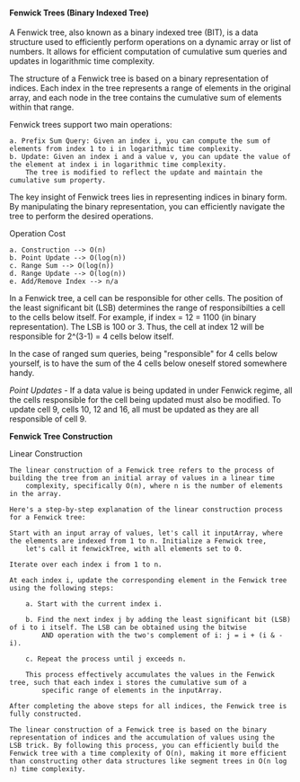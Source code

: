 #### Fenwick Trees (Binary Indexed Tree)

A Fenwick tree, also known as a binary indexed tree (BIT), is a data structure used to efficiently perform operations on a dynamic array or list of numbers. It allows for efficient computation of cumulative sum queries and updates in logarithmic time complexity.

The structure of a Fenwick tree is based on a binary representation of indices. Each index in the tree represents a range of elements in the original array, and each node in the tree contains the cumulative sum of elements within that range.

Fenwick trees support two main operations:

    a. Prefix Sum Query: Given an index i, you can compute the sum of elements from index 1 to i in logarithmic time complexity.
    b. Update: Given an index i and a value v, you can update the value of the element at index i in logarithmic time complexity. 
        The tree is modified to reflect the update and maintain the cumulative sum property.

The key insight of Fenwick trees lies in representing indices in binary form. By manipulating the binary representation, you can efficiently navigate the tree to perform the desired operations.

Operation Cost

    a. Construction --> O(n)
    b. Point Update --> O(log(n))
    c. Range Sum --> O(log(n))
    d. Range Update --> O(log(n))
    e. Add/Remove Index --> n/a

In a Fenwick tree, a cell can be responsible for other cells. The position of the least significant bit (LSB) determines the range of responsibilties a cell to the cells below itself. For example, if index = 12 = 1100 (in binary representation). The LSB is 100 or 3. Thus, the cell at index 12 will be responsible for 2^(3-1) = 4 cells below itself.

In the case of ranged sum queries, being "responsible" for 4 cells below yourself, is to have the sum of the 4 cells below oneself stored somewhere handy.

*Point Updates* - If a data value is being updated in under Fenwick regime, all the cells responsible for the cell being updated must also be modified. To update cell 9, cells 10, 12 and 16, all must be updated as they are all responsible of cell 9.

**Fenwick Tree Construction**

Linear Construction

    The linear construction of a Fenwick tree refers to the process of building the tree from an initial array of values in a linear time 
        complexity, specifically O(n), where n is the number of elements in the array.

    Here's a step-by-step explanation of the linear construction process for a Fenwick tree:

    Start with an input array of values, let's call it inputArray, where the elements are indexed from 1 to n. Initialize a Fenwick tree, 
        let's call it fenwickTree, with all elements set to 0.

    Iterate over each index i from 1 to n.

    At each index i, update the corresponding element in the Fenwick tree using the following steps:

        a. Start with the current index i.

        b. Find the next index j by adding the least significant bit (LSB) of i to i itself. The LSB can be obtained using the bitwise 
            AND operation with the two's complement of i: j = i + (i & -i).

        c. Repeat the process until j exceeds n. 

        This process effectively accumulates the values in the Fenwick tree, such that each index i stores the cumulative sum of a 
            specific range of elements in the inputArray.

    After completing the above steps for all indices, the Fenwick tree is fully constructed.

    The linear construction of a Fenwick tree is based on the binary representation of indices and the accumulation of values using the 
    LSB trick. By following this process, you can efficiently build the Fenwick tree with a time complexity of O(n), making it more efficient 
    than constructing other data structures like segment trees in O(n log n) time complexity.
